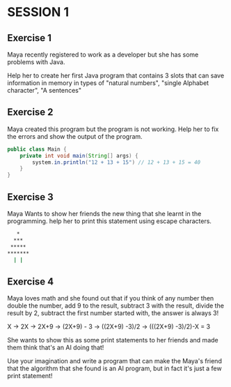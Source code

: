 # SESSION 1

## Exercise 1

Maya recently registered to work as a developer but she has some
problems with Java.

Help her to create her first Java program that contains 3 slots that can
save information in memory in types of "natural numbers", "single
Alphabet character", "A sentences"

## Exercise 2

Maya created this program but the program is not working. Help her to
fix the errors and show the output of the program.

``` java
public class Main {
    private int void main(String[] args) {
        system.in.println("12 + 13 + 15") // 12 + 13 + 15 = 40
    }
}


```

## Exercise 3

Maya Wants to show her friends the new thing that she learnt in the
programming. help her to print this statement using escape characters.

``` bash
   *
  ***
 *****
*******
  | | 
```

## Exercise 4

Maya loves math and she found out that if you think of any number then
double the number, add 9 to the result, subtract 3 with the result,
divide the result by 2, subtract the first number started with, the
answer is always 3!

X -&gt; 2X -&gt; 2X+9 -&gt; (2X+9) - 3 -&gt; ((2X+9) -3)/2 -&gt;
(((2X+9) -3)/2)-X = 3

She wants to show this as some print statements to her friends and made
them think that's an AI doing that!

Use your imagination and write a program that can make the Maya's friend
that the algorithm that she found is an AI program, but in fact it's
just a few print statement!
